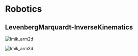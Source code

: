 # Robotics

## LevenbergMarquardt-InverseKinematics

![lmik_arm2d](https://raw.github.com/wiki/Taiki-Ishigaki/Eric/images/robotics/lmik_arm2d.gif)

![lmik_arm3d](https://raw.github.com/wiki/Taiki-Ishigaki/Eric/images/robotics/lmik_arm3d.gif)